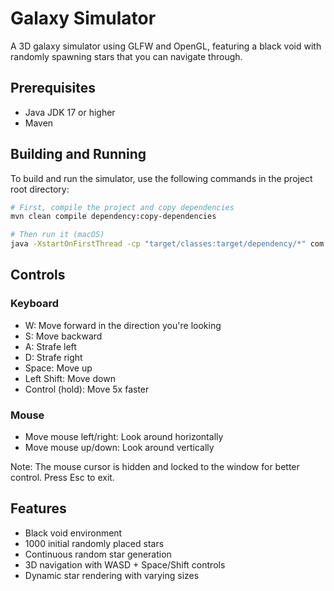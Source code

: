 # Galaxy Simulator

A 3D galaxy simulator using GLFW and OpenGL, featuring a black void with randomly spawning stars that you can navigate through.

## Prerequisites

- Java JDK 17 or higher
- Maven

## Building and Running

To build and run the simulator, use the following commands in the project root directory:

```bash
# First, compile the project and copy dependencies
mvn clean compile dependency:copy-dependencies

# Then run it (macOS)
java -XstartOnFirstThread -cp "target/classes:target/dependency/*" com.galaxysim.GalaxySimulator
```

## Controls

### Keyboard
- W: Move forward in the direction you're looking
- S: Move backward
- A: Strafe left
- D: Strafe right
- Space: Move up
- Left Shift: Move down
- Control (hold): Move 5x faster

### Mouse
- Move mouse left/right: Look around horizontally
- Move mouse up/down: Look around vertically

Note: The mouse cursor is hidden and locked to the window for better control. Press Esc to exit.

## Features

- Black void environment
- 1000 initial randomly placed stars
- Continuous random star generation
- 3D navigation with WASD + Space/Shift controls
- Dynamic star rendering with varying sizes
